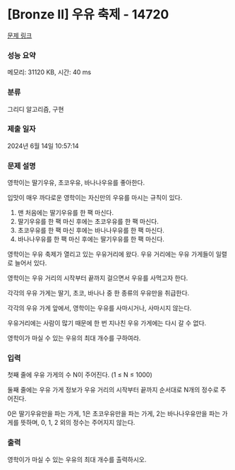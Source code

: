 # [Bronze II] 우유 축제 - 14720 

[문제 링크](https://www.acmicpc.net/problem/14720) 

### 성능 요약

메모리: 31120 KB, 시간: 40 ms

### 분류

그리디 알고리즘, 구현

### 제출 일자

2024년 6월 14일 10:57:14

### 문제 설명

<p>영학이는 딸기우유, 초코우유, 바나나우유를 좋아한다.</p>

<p>입맛이 매우 까다로운 영학이는 자신만의 우유를 마시는 규칙이 있다.</p>

<ol>
	<li>맨 처음에는 딸기우유를 한 팩 마신다.</li>
	<li>딸기우유를 한 팩 마신 후에는 초코우유를 한 팩 마신다.</li>
	<li>초코우유를 한 팩 마신 후에는 바나나우유를 한 팩 마신다.</li>
	<li>바나나우유를 한 팩 마신 후에는 딸기우유를 한 팩 마신다. </li>
</ol>

<p>영학이는 우유 축제가 열리고 있는 우유거리에 왔다. 우유 거리에는 우유 가게들이 일렬로 늘어서 있다.</p>

<p>영학이는 우유 거리의 시작부터 끝까지 걸으면서 우유를 사먹고자 한다.</p>

<p>각각의 우유 가게는 딸기, 초코, 바나나 중 한 종류의 우유만을 취급한다.</p>

<p>각각의 우유 가게 앞에서, 영학이는 우유를 사마시거나, 사마시지 않는다.</p>

<p>우유거리에는 사람이 많기 때문에 한 번 지나친 우유 가게에는 다시 갈 수 없다.</p>

<p>영학이가 마실 수 있는 우유의 최대 개수를 구하여라.</p>

### 입력 

 <p>첫째 줄에 우유 가게의 수 N이 주어진다. (1 ≤ N ≤ 1000)</p>

<p>둘째 줄에는 우유 가게 정보가 우유 거리의 시작부터 끝까지 순서대로 N개의 정수로 주어진다.</p>

<p>0은 딸기우유만을 파는 가게, 1은 초코우유만을 파는 가게, 2는 바나나우유만을 파는 가게를 뜻하며, 0, 1, 2 외의 정수는 주어지지 않는다.</p>

### 출력 

 <p>영학이가 마실 수 있는 우유의 최대 개수를 출력하시오.</p>

